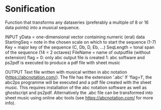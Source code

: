# Sonification

Function that transforms any dataseries (preferably a multiple of 8 or 16
data points) into a musical sequence.

INPUT
yData       =  one-dimensional vector containing numeric (eral) data
StartingSeq =  note in the chosen scale on which to start the sequence (1-7)
Key         =  major key of the sequence (C, Db, D, Eb, ...)
SeqLength   =  tonal span of the sequence (14 = 2 octaves)
FileName    =  name of outputfile (without extension)
flag        =  0: only abc output file is created
               1: abc software and ps2pdf is executed to produce a pdf
               file with sheet music

OUTPUT
Text file written with musical written in abc notation
(https://abcnotation.com/). The file has the extension '.abc'
If 'flag=1', the abc2ps programme will be executed and a pdf file created
with the sheet music. This requires installation of the abc notation
software as well as ghostscript and ps2pdf.
Alternatively the .abc file can be transformed into sheet music using
online abc tools (see https://abcnotation.com/ for more info).
